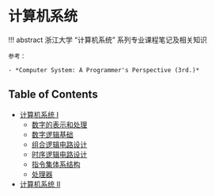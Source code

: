 # 计算机系统

!!! abstract
    浙江大学 “计算机系统” 系列专业课程笔记及相关知识

    参考：

    - *Computer System: A Programmer's Perspective (3rd.)*

## Table of Contents
- [计算机系统 Ⅰ](cs1)
    - [数字的表示和处理](cs1/topic1)
    - [数字逻辑基础](cs1/topic2)
    - [组合逻辑电路设计](cs1/topic3)
    - [时序逻辑电路设计](cs1/topic4)
    - [指令集体系结构](cs1/topic5)
    - [处理器](cs1/topic6)
- [计算机系统 Ⅱ](cs2)